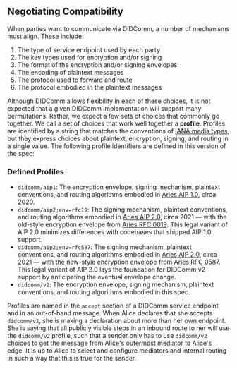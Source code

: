 ## Negotiating Compatibility

When parties want to communicate via DIDComm, a number of mechanisms must align. These include:

1. The type of service endpoint used by each party
2. The key types used for encryption and/or signing
3. The format of the encryption and/or signing envelopes
4. The encoding of plaintext messages
5. The protocol used to forward and route
6. The protocol embodied in the plaintext messages

Although DIDComm allows flexibility in each of these choices, it is not expected that a given DIDComm implementation will support many permutations. Rather, we expect a few sets of choices that commonly go together. We call a set of choices that work well together a **profile**. Profiles are identified by a string that matches the conventions of [IANA media types](https://www.rfc-editor.org/rfc/rfc6838.html), but they express choices about plaintext, encryption, signing, and routing in a single value. The following profile identifiers are defined in this version of the spec:

### Defined Profiles

* `didcomm/aip1`: The encryption envelope, signing mechanism, plaintext conventions, and routing algorithms embodied in [Aries AIP 1.0](https://github.com/hyperledger/aries-rfcs/blob/main/concepts/0302-aries-interop-profile/README.md#aries-interop-profile-version-10), circa 2020.
* `didcomm/aip2;env=rfc19`: The signing mechanism, plaintext conventions, and routing algorithms embodied in [Aries AIP 2.0](https://github.com/hyperledger/aries-rfcs/blob/main/concepts/0302-aries-interop-profile/README.md#aries-interop-profile-version-20), circa 2021 &mdash; with the old-style encryption envelope from [Aries RFC 0019](https://github.com/hyperledger/aries-rfcs/tree/b3a3942ef052039e73cd23d847f42947f8287da2/features/0019-encryption-envelope#aries-rfc-0019-encryption-envelope). This legal variant of AIP 2.0 minimizes differences with codebases that shipped AIP 1.0 support.
* `didcomm/aip2;env=rfc587`: The signing mechanism, plaintext conventions, and routing algorithms embodied in [Aries AIP 2.0](https://github.com/hyperledger/aries-rfcs/blob/main/concepts/0302-aries-interop-profile/README.md#aries-interop-profile-version-20), circa 2021 &mdash; with the new-style encryption envelope from [Aries RFC 0587](https://github.com/hyperledger/aries-rfcs/tree/b3a3942ef052039e73cd23d847f42947f8287da2/features/0587-encryption-envelope-v2). This legal variant of AIP 2.0 lays the foundation for DIDComm v2 support by anticipating the eventual envelope change.
* `didcomm/v2`: The encryption envelope, signing mechanism, plaintext conventions, and routing algorithms embodied in this spec.

Profiles are named in the `accept` section of a DIDComm service endpoint and in an out-of-band message. When Alice declares that she accepts `didcomm/v2`, she is making a declaration about more than her own endpoint. She is saying that all publicly visible steps in an inbound route to her will use the `didcomm/v2` profile, such that a sender only has to use `didcomm/v2` choices to get the message from Alice's outermost mediator to Alice's edge. It is up to Alice to select and configure mediators and internal routing in such a way that this is true for the sender.

